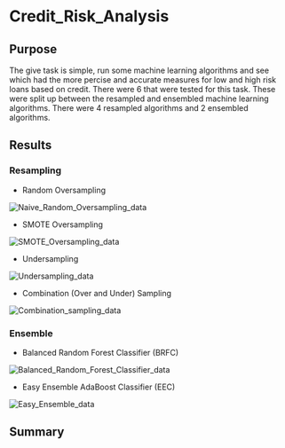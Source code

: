 # Credit_Risk_Analysis
## Purpose
The give task is simple, run some machine learning algorithms and see which had the more percise and accurate measures for low and high risk loans based on credit. There were 6 that were tested for this task. These were split up between the resampled and ensembled machine learning algorithms. There were 4 resampled algorithms and 2 ensembled algorithms.

## Results
### Resampling
- Random Oversampling

![Naive_Random_Oversampling_data](https://user-images.githubusercontent.com/114030563/220469446-324a2365-7d25-4709-89a4-048e647f7518.png)

- SMOTE Oversampling

![SMOTE_Oversampling_data](https://user-images.githubusercontent.com/114030563/220469753-7e3029d3-31a4-4caf-b011-3ab3623ee0ed.png)

- Undersampling

![Undersampling_data](https://user-images.githubusercontent.com/114030563/220469668-d4a04390-987b-4655-a929-90dffb7aef09.png)

- Combination (Over and Under) Sampling

![Combination_sampling_data](https://user-images.githubusercontent.com/114030563/220469698-0019fc32-4353-4ce3-b7be-814b180f7e8d.png)

### Ensemble
- Balanced Random Forest Classifier (BRFC)

![Balanced_Random_Forest_Classifier_data](https://user-images.githubusercontent.com/114030563/220469625-a82ff7cd-1c5c-4d50-9359-1a3d5789ab40.png)

- Easy Ensemble AdaBoost Classifier (EEC)

![Easy_Ensemble_data](https://user-images.githubusercontent.com/114030563/220469542-ec7a29b9-f05a-4076-9944-ac27bb8aa5e3.png)

## Summary
